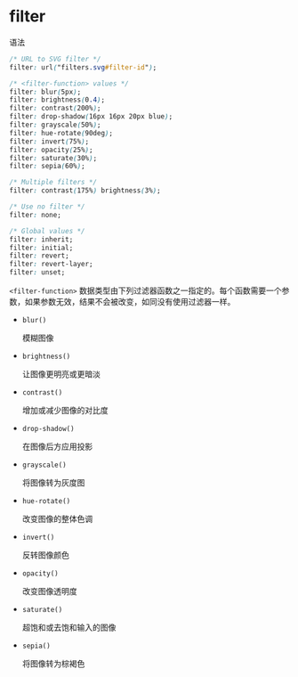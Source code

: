 # filter

<CssDemo :css-list='cssList' :image='image' />

<script setup>
    import { h, ref } from 'vue'
    let cssList= ref([
  {filter:'blur(5px)'},
  {filter:'contrast(200%)'},
  {filter:'grayscale(80%)'},
  {filter:'hue-rotate(90deg)'},
  {filter: 'drop-shadow(30px 10px 4px #4444dd)'},
  {filter:'drop-shadow(16px 16px 20px red) invert(75%)'},
  {filter:'drop-shadow(0 0 0.75rem crimson)'},
])
let image= ref('https://interactive-examples.mdn.mozilla.net/media/examples/firefox-logo.svg')

</script>
语法

```css
/* URL to SVG filter */
filter: url("filters.svg#filter-id");

/* <filter-function> values */
filter: blur(5px);
filter: brightness(0.4);
filter: contrast(200%);
filter: drop-shadow(16px 16px 20px blue);
filter: grayscale(50%);
filter: hue-rotate(90deg);
filter: invert(75%);
filter: opacity(25%);
filter: saturate(30%);
filter: sepia(60%);

/* Multiple filters */
filter: contrast(175%) brightness(3%);

/* Use no filter */
filter: none;

/* Global values */
filter: inherit;
filter: initial;
filter: revert;
filter: revert-layer;
filter: unset;

```

`<filter-function>` 数据类型由下列过滤器函数之一指定的。每个函数需要一个参数，如果参数无效，结果不会被改变，如同没有使用过滤器一样。

- `blur()`

  模糊图像

- `brightness()`

  让图像更明亮或更暗淡

- `contrast()`

  增加或减少图像的对比度

- `drop-shadow()`

  在图像后方应用投影

- `grayscale()`

  将图像转为灰度图

- `hue-rotate()`

  改变图像的整体色调

- `invert()`

  反转图像颜色

- `opacity()`

  改变图像透明度

- `saturate()`

  超饱和或去饱和输入的图像

- `sepia()`

  将图像转为棕褐色
